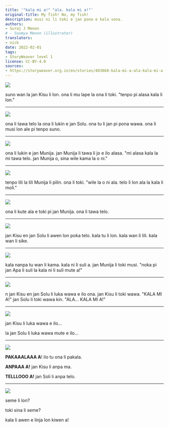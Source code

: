 ```yaml
---
title: '"kala mi a!" "ala. kala mi a!"'
original-title: My fish! No, my fish!
description: musi ni li toki e jan pona e kala sona.
authors:
- Suraj J Menon
# - Soumya Menon (illustrator)
translators:
- nick
date: 2022-02-01
tags:
- StoryWeaver level 1
license: CC-BY-4.0
sources:
- https://storyweaver.org.in/en/stories/403868-kala-mi-a-ala-kala-mi-a
---
```


![](https://storage.googleapis.com/static.storyweaver.org.in/illustration_crops/612/size7/d585a09e6bf11692f42196b18fad83c6.jpg)

suno wan la jan Kisu li lon. ona li mu lape la ona li toki. "tenpo pi alasa kala li lon."

---

![](https://storage.googleapis.com/static.storyweaver.org.in/illustration_crops/613/size7/a62ff49d8723f434ea3c112f74f0dd94.jpg)

ona li tawa telo la ona li lukin e jan Solu. ona tu li jan pi pona wawa. ona li musi lon ale pi tenpo suno.

---

![](https://storage.googleapis.com/static.storyweaver.org.in/illustration_crops/614/size7/1872a0f12758631f33eb5560e699b75a.jpg)

ona li lukin e jan Munija. jan Munija li tawa li jo e ilo alasa. "mi alasa kala la mi tawa telo. jan Munija o, sina wile kama la o ni."

---

![](https://storage.googleapis.com/static.storyweaver.org.in/illustration_crops/615/size7/a17fe8c8d4299296a20b95cb3b155be7.jpg)

tenpo lili la lili Munija li pilin. ona li toki. "wile la o ni ala. telo li lon ala la kala li moli."

---

![](https://storage.googleapis.com/static.storyweaver.org.in/illustration_crops/616/size7/16e81ba16ebf463b73c2e2e8423f413d.jpg)

ona li kute ala e toki pi jan Munija. ona li tawa telo.

---

![](https://storage.googleapis.com/static.storyweaver.org.in/illustration_crops/617/size7/4b69e07e9d38e4bd5d96425d68d2def8.jpg)

jan Kisu en jan Solu li awen lon poka telo. kala tu li lon. kala wan li lili. kala wan li sike.

---

![](https://storage.googleapis.com/static.storyweaver.org.in/illustration_crops/618/size7/5782ef630e94cebc84e4a13c5bf58824.jpg)

kala nanpa tu wan li kama. kala ni li suli a. jan Munija li toki musi. "noka pi jan Apa li suli la kala ni li suli mute a!"

---

![](https://storage.googleapis.com/static.storyweaver.org.in/illustration_crops/619/size7/46a13eb99ca4f964db1fffd13d48a9f7.jpg)

n jan Kisu en jan Solu li luka wawa e ilo ona. jan Kisu li toki wawa. "KALA MI A!" jan Solu li toki wawa kin. "ALA... KALA MI A!"

---

![](https://storage.googleapis.com/static.storyweaver.org.in/illustration_crops/620/size7/960809a9d5d4819719d07ece4d3c2241.jpg)

jan Kisu li luka wawa e ilo...

la jan Solu li luka wawa mute e ilo...

---

![](https://storage.googleapis.com/static.storyweaver.org.in/illustration_crops/621/size7/4e421f61cdc1dff24f7e378ac0e1a792.jpg)

**PAKAAALAAA A**! ilo tu ona li pakala.

**ANPAAA A!** jan Kisu li anpa ma.

**TELLLOOO A!** jan Soli li anpa telo.

---

![](https://storage.googleapis.com/static.storyweaver.org.in/illustration_crops/622/size7/403a852ae07f249ff6f855748dd596e1.jpg)

seme li lon?

toki sina li seme?

kala li awen e linja lon kiwen a!
